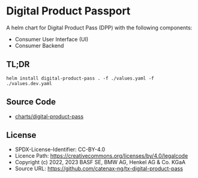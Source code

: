 # Digital Product Passport

A helm chart for Digital Product Pass (DPP) with the following components:
- Consumer User Interface (UI)
- Consumer Backend


## TL;DR

```shell
helm install digital-product-pass . -f ./values.yaml -f ./values.dev.yaml
```

## Source Code

* [charts/digital-product-pass](.)

## License
* SPDX-License-Identifier: CC-BY-4.0
* Licence Path: https://creativecommons.org/licenses/by/4.0/legalcode
* Copyright (c) 2022, 2023 BASF SE, BMW AG, Henkel AG & Co. KGaA
* Source URL: https://github.com/catenax-ng/tx-digital-product-pass
